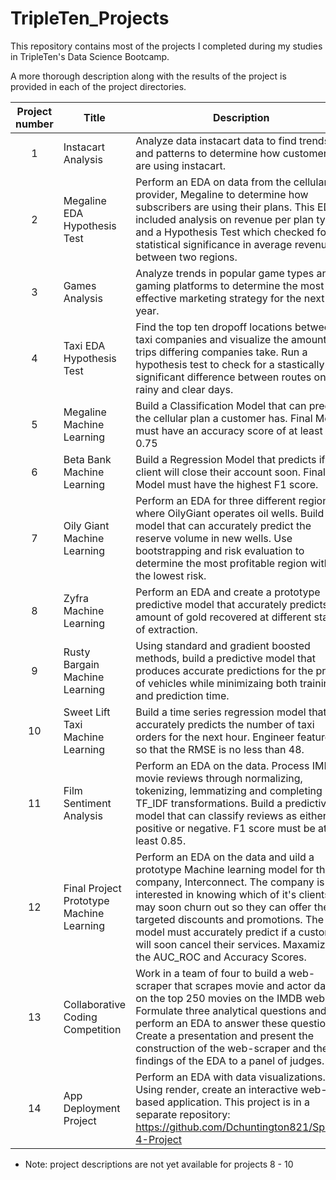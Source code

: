 # TripleTen_Projects
This repository contains most of the projects I completed during my studies in TripleTen's Data Science Bootcamp.

A more thorough description along with the results of the project is provided in each of the project directories.



| Project number | Title | Description |
| :-----------: | ----------- |----------- |
| 1 | Instacart Analysis | Analyze data instacart data to find trends and patterns to determine how customers are using instacart. |
| 2 | Megaline EDA Hypothesis Test | Perform an EDA on data from the cellular provider, Megaline to determine how subscribers are using their plans. This EDA included analysis on revenue per plan type and a Hypothesis Test which checked for a statistical significance in average revenue between two regions.  |
| 3 | Games Analysis | Analyze trends in popular game types and gaming platforms to determine the most effective marketing strategy for the next year. |
| 4 | Taxi EDA Hypothesis Test| Find the top ten dropoff locations between taxi companies and visualize the amount of trips differing companies take. Run a hypothesis test to check for a stastically significant difference between routes on rainy and clear days.|
| 5 | Megaline Machine Learning | Build a Classification Model that can predict the cellular plan a customer has. Final Model must have an accuracy score of at least 0.75 |
| 6 | Beta Bank Machine Learning | Build a Regression Model that predicts if a client will close their account soon. Final Model must have the highest F1 score. |
| 7 | Oily Giant Machine Learning | Perform an EDA for three different regions where OilyGiant operates oil wells. Build a model that can accurately predict the reserve volume in new wells. Use bootstrapping and risk evaluation to determine the most profitable region with the lowest risk. |
| 8 | Zyfra Machine Learning | Perform an EDA and create a prototype predictive model that accurately predicts the amount of gold recovered at different stages of extraction. |
| 9 | Rusty Bargain Machine Learning | Using standard and gradient boosted methods, build a predictive model that produces accurate predictions for the price of vehicles while minimizaing both training and prediction time. |
| 10 | Sweet Lift Taxi Machine Learning | Build a time series regression model that accurately predicts the number of taxi orders for the next hour. Engineer features so that the RMSE is no less than 48. |
| 11 | Film Sentiment Analysis | Perform an EDA on the data.  Process IMDB movie reviews through normalizing, tokenizing, lemmatizing and completing TF_IDF transformations. Build a predictive model that can classify reviews as either positive or negative. F1 score must be at least 0.85. |
| 12 | Final Project Prototype Machine Learning |  Perform an EDA on the data and uild a prototype Machine learning model for the company, Interconnect. The company is interested in knowing which of it's clients may soon churn out so they can offer them targeted discounts and promotions. The final model must accurately predict if a customer will soon cancel their services. Maxamize the AUC_ROC and Accuracy Scores.|
| 13 | Collaborative Coding Competition | Work in a team of four to build a web-scraper that scrapes movie and actor data on the top 250 movies on the IMDB website. Formulate three analytical questions and perform an EDA to answer these questions. Create a presentation and present the construction of the web-scraper and the findings of the EDA to a panel of judges. |
| 14 | App Deployment Project | Perform an EDA with data visualizations. Using render, create an interactive web-based application. This project is in a separate repository: https://github.com/Dchuntington821/Sprint-4-Project |


* Note: project descriptions are not yet available for projects 8 - 10
